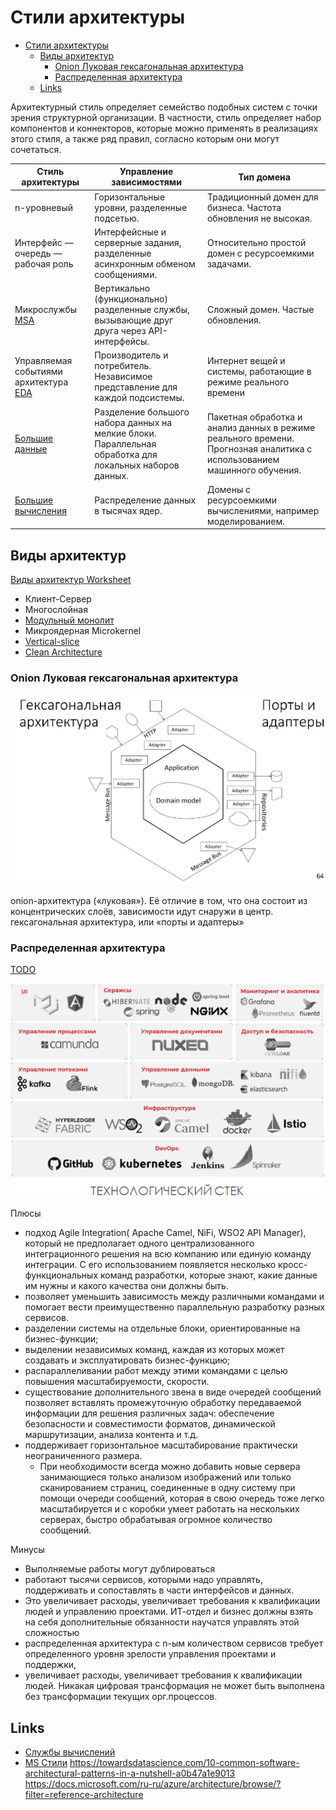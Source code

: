 # Стили архитектуры

- [Стили архитектуры](#стили-архитектуры)
  - [Виды архитектур](#виды-архитектур)
    - [Onion Луковая гексагональная архитектура](#onion-луковая-гексагональная-архитектура)
    - [Распределенная архитектура](#распределенная-архитектура)
  - [Links](#links)

Архитектурный стиль определяет семейство подобных систем с точки зрения структурной организации. В частности, стиль определяет набор компонентов и коннекторов, которые можно применять в реализациях этого стиля, а также ряд правил, согласно которым они могут сочетаться.

| Стиль архитектуры | Управление зависимостями | Тип домена |
| -- | -- | -- |
| n-уровневый | Горизонтальные уровни, разделенные подсетью. | Традиционный домен для бизнеса. Частота обновления не высокая. |
| Интерфейс — очередь — рабочая роль | Интерфейсные и серверные задания, разделенные асинхронным обменом сообщениями. | Относительно простой домен с ресурсоемкими задачами. |
| Микрослужбы [MSA](style/msa.md) | Вертикально (функционально) разделенные службы, вызывающие друг друга через API-интерфейсы. | Сложный домен. Частые обновления. |
| Управляемая событиями архитектура [EDA](style/eda.md) | Производитель и потребитель. Независимое представление для каждой подсистемы. | Интернет вещей и системы, работающие в режиме реального времени |
| [Большие данные](style/bigdata.md) | Разделение большого набора данных на мелкие блоки. Параллельная обработка для локальных наборов данных. | Пакетная обработка и анализ данных в режиме реального времени. Прогнозная аналитика с использованием машинного обучения. |
| [Большие вычисления](https://docs.microsoft.com/ru-ru/azure/architecture/guide/architecture-styles/big-compute) | Распределение данных в тысячах ядер. | Домены с ресурсоемкими вычислениями, например моделированием. |

## Виды архитектур

[Виды архитектур Worksheet](https://www.developertoarchitect.com/downloads/worksheets.html)

  - Клиент-Сервер
  - Многослойная
  - [Модульный монолит](style/monolit.md)
  - Микроядерная Microkernel
  - [Vertical-slice](https://headspring.com/2019/11/05/why-vertical-slice-architecture-is-better/)
  - [Clean Architecture](pattern/clean.architecture.md)

### Onion Луковая гексагональная архитектура

![onion](../img/arch/onionarch.png)

onion-архитектура («луковая»). Её отличие в том, что она состоит из концентрических слоёв, зависимости идут снаружи в центр.
гексагональная архитектура, или «порты и адаптеры»

### Распределенная архитектура

[TODO](https://github.com/Sairyss/distributed-systems-topics)

![distrib tech](../img/arch/distribarch_tech.png)

Плюсы

- подход Agile Integration( Apache Camel, NiFi, WSO2 API Manager), который не предполагает одного централизованного интеграционного решения на всю компанию или единую команду интеграции. С его использованием появляется несколько кросс-функциональных команд разработки, которые знают, какие данные им нужны и какого качества они должны быть.
- позволяет уменьшить зависимость между различными командами и помогает вести преимущественно параллельную разработку разных сервисов.
- разделении системы на отдельные блоки, ориентированные на бизнес-функции;
- выделении независимых команд, каждая из которых может создавать и эксплуатировать бизнес-функцию;
- распараллеливании работ между этими командами с целью повышения масштабируемости, скорости.
- существование дополнительного звена в виде очередей сообщений позволяет вставлять промежуточную обработку передаваемой информации для решения различных задач: обеспечение безопасности и совместимости форматов, динамической маршрутизации, анализа контента и т.д.
- поддерживает горизонтальное масштабирование практически неограниченного размера.
  - При необходимости всегда можно добавить новые сервера занимающиеся только анализом изображений или только сканированием страниц, соединенные в одну систему при помощи очереди сообщений, которая в свою очередь тоже легко масштабируется и с коробки умеет работать на нескольких серверах, быстро обрабатывая огромное количество сообщений.

Минусы

- Выполняемые работы могут дублироваться
- работают тысячи сервисов, которыми надо управлять, поддерживать и сопоставлять в части интерфейсов и данных.
- Это увеличивает расходы, увеличивает требования к квалификации людей и управлению проектами. ИТ-отдел и бизнес должны взять на себя дополнительные обязанности научатся управлять этой сложностью
- распределенная архитектура с n-ым количеством сервисов требует определенного уровня зрелости управления проектами и поддержки,
- увеличивает расходы, увеличивает требования к квалификации людей. Никакая цифровая трансформация не может быть выполнена без трансформации текущих орг.процессов.

## Links

- [Службы вычислений](https://docs.microsoft.com/ru-ru/azure/architecture/guide/technology-choices/compute-decision-tree)
- [MS Стили](https://docs.microsoft.com/ru-ru/azure/architecture/guide/architecture-styles/)
https://towardsdatascience.com/10-common-software-architectural-patterns-in-a-nutshell-a0b47a1e9013
https://docs.microsoft.com/ru-ru/azure/architecture/browse/?filter=reference-architecture
